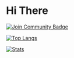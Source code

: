 # Hi There

<a href="https://discord.gg/XTW52Kt"><img src="https://img.shields.io/discord/860419570543099924.svg?style=flat&label=Join%20Community&color=7289DA" alt="Join Community Badge"/></a>

[![Top Langs](https://github-readme-stats.vercel.app/api/top-langs/?username=St0na)](https://github.com/St0na/github-readme-stats)

[![Stats](https://github-readme-stats.vercel.app/api?username=St0na&theme=tokyonight)](https://github.com/St0na/github-readme-stats)
